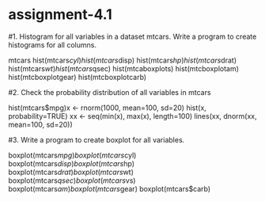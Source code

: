 # assignment-4.1

#1. Histogram for all variables in a dataset mtcars. Write a program to create histograms for all columns. 

mtcars
hist(mtcars$cyl)
hist(mtcars$disp)
hist(mtcars$hp)
hist(mtcars$drat)
hist(mtcars$wt)
hist(mtcars$qsec)
hist(mtcaboxplots)
hist(mtcboxplotam)
hist(mtcboxplotgear)
hist(mtcboxplotcarb)


#2. Check the probability distribution of all variables in mtcars 

hist(mtcars$mpg)x <- rnorm(1000, mean=100, sd=20)
hist(x, probability=TRUE)
xx <- seq(min(x), max(x), length=100)
lines(xx, dnorm(xx, mean=100, sd=20))


#3. Write a program to create boxplot for all variables.

boxplot(mtcars$mpg)
boxplot(mtcars$cyl)
boxplot(mtcars$disp)
boxplot(mtcars$hp)
boxplot(mtcars$drat)
boxplot(mtcars$wt)
boxplot(mtcars$qsec)
boxplot(mtcars$vs)
boxplot(mtcars$am)
boxplot(mtcars$gear)
boxplot(mtcars$carb)


